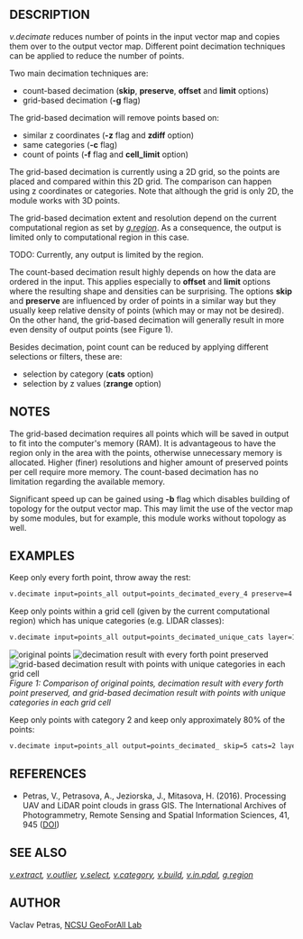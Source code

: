 ## DESCRIPTION

*v.decimate* reduces number of points in the input vector map and copies
them over to the output vector map. Different point decimation
techniques can be applied to reduce the number of points.

Two main decimation techniques are:

- count-based decimation (**skip**, **preserve**, **offset** and
  **limit** options)
- grid-based decimation (**-g** flag)

The grid-based decimation will remove points based on:

- similar z coordinates (**-z** flag and **zdiff** option)
- same categories (**-c** flag)
- count of points (**-f** flag and **cell_limit** option)

The grid-based decimation is currently using a 2D grid, so the points
are placed and compared within this 2D grid. The comparison can happen
using z coordinates or categories. Note that although the grid is only
2D, the module works with 3D points.

The grid-based decimation extent and resolution depend on the current
computational region as set by *[g.region](g.region.md)*. As a
consequence, the output is limited only to computational region in this
case.

TODO: Currently, any output is limited by the region.

The count-based decimation result highly depends on how the data are
ordered in the input. This applies especially to **offset** and
**limit** options where the resulting shape and densities can be
surprising. The options **skip** and **preserve** are influenced by
order of points in a similar way but they usually keep relative density
of points (which may or may not be desired). On the other hand, the
grid-based decimation will generally result in more even density of
output points (see Figure 1).

Besides decimation, point count can be reduced by applying different
selections or filters, these are:

- selection by category (**cats** option)
- selection by z values (**zrange** option)

## NOTES

The grid-based decimation requires all points which will be saved in
output to fit into the computer's memory (RAM). It is advantageous to
have the region only in the area with the points, otherwise unnecessary
memory is allocated. Higher (finer) resolutions and higher amount of
preserved points per cell require more memory. The count-based
decimation has no limitation regarding the available memory.

Significant speed up can be gained using **-b** flag which disables
building of topology for the output vector map. This may limit the use
of the vector map by some modules, but for example, this module works
without topology as well.

## EXAMPLES

Keep only every forth point, throw away the rest:

```sh
v.decimate input=points_all output=points_decimated_every_4 preserve=4
```

Keep only points within a grid cell (given by the current computational
region) which has unique categories (e.g. LIDAR classes):

```sh
v.decimate input=points_all output=points_decimated_unique_cats layer=1 -g -c
```

![original points](v_decimate_original.png)
![decimation result with every forth point preserved](v_decimate_count.png)
![grid-based decimation result with points with unique categories in each grid cell](v_decimate_grid_cat.png)  
*Figure 1: Comparison of original points, decimation result with every
forth point preserved, and grid-based decimation result with points with
unique categories in each grid cell*

Keep only points with category 2 and keep only approximately 80% of the
points:

```sh
v.decimate input=points_all output=points_decimated_ skip=5 cats=2 layer=1
```

## REFERENCES

- Petras, V., Petrasova, A., Jeziorska, J., Mitasova, H. (2016).
  Processing UAV and LiDAR point clouds in grass GIS. The International
  Archives of Photogrammetry, Remote Sensing and Spatial Information
  Sciences, 41, 945
  ([DOI](https://doi.org/10.5194/isprsarchives-XLI-B7-945-2016))

## SEE ALSO

*[v.extract](v.extract.md), [v.outlier](v.outlier.md),
[v.select](v.select.md), [v.category](v.category.md),
[v.build](v.build.md), [v.in.pdal](v.in.pdal.md),
[g.region](g.region.md)*

## AUTHOR

Vaclav Petras, [NCSU GeoForAll
Lab](https://geospatial.ncsu.edu/geoforall/)
